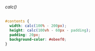 ###### calc()
```css
#contents {
  width: calc(100% - 200px);
  height: calc(100vh - 60px - padding);
  padding: 20px;
  background-color: #ebeef0;
}
```
